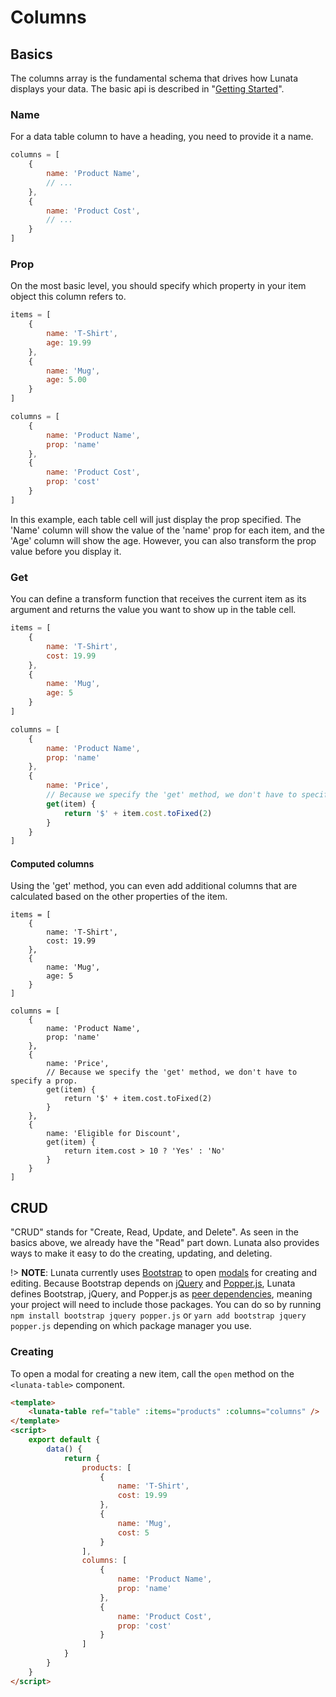 # Columns

## Basics

The columns array is the fundamental schema that drives how Lunata displays your
data. The basic api is described in "[Getting
Started](getting-started.md#columns)".

### Name

For a data table column to have a heading, you need to provide it a name.

```javascript
columns = [
    {
        name: 'Product Name',
        // ...
    },
    {
        name: 'Product Cost',
        // ...
    }
]
```

<vuep template="#name-example"></vuep>

<script v-pre type="text/x-template" id="name-example">
<template>
<div>
    <lunata-table :items="products" :columns="columns" />
</div>
</template>

<script>
export default {
    data() {
        return {
            products: [
                {
                    name: 'T-Shirt',
                    cost: 19.99
                }
            ],
            columns: [
                {
                    name: 'Product Name',
                },
                {
                    name: 'Product Cost',
                }
            ]
        }
    }
}
</script>
</script>

### Prop

On the most basic level, you should specify which property in your item
object this column refers to.

```javascript
items = [
    {
        name: 'T-Shirt',
        age: 19.99
    },
    {
        name: 'Mug',
        age: 5.00
    }
]

columns = [
    {
        name: 'Product Name',
        prop: 'name'
    },
    {
        name: 'Product Cost',
        prop: 'cost'
    }
]
```
<vuep template="#prop-example"></vuep>

<script v-pre type="text/x-template" id="prop-example">
<template>
<div>
    <lunata-table :items="products" :columns="columns" />
</div>
</template>

<script>
export default {
    data() {
        return {
            products: [
                {
                    name: 'T-Shirt',
                    cost: 19.99
                },
                {
                    name: 'Mug',
                    cost: 5.00
                }
            ],
            columns: [
                {
                    name: 'Product Name',
                    prop: 'name'
                },
                {
                    name: 'Product Cost',
                    prop: 'cost'
                }
            ]
        }
    }
}
</script>
</script>

In this example, each table cell will just display the prop specified. The
'Name' column will show the value of the 'name' prop for each item, and the 'Age' column will
show the age. However, you can also transform the prop value before you display
it.

### Get

You can define a transform function that receives the current item as its
argument and returns the value you want to show up in the table cell.

```javascript
items = [
    {
        name: 'T-Shirt',
        cost: 19.99
    },
    {
        name: 'Mug',
        age: 5
    }
]

columns = [
    {
        name: 'Product Name',
        prop: 'name'
    },
    {
        name: 'Price',
        // Because we specify the 'get' method, we don't have to specify a prop.
        get(item) {
            return '$' + item.cost.toFixed(2)
        }
    }
]
```

<vuep template="#get-example"></vuep>

<script v-pre type="text/x-template" id="get-example">
<template>
<div>
    <lunata-table :items="products" :columns="columns" />
</div>
</template>

<script>
export default {
    data() {
        return {
            products: [
                {
                    name: 'T-Shirt',
                    cost: 19.99
                },
                {
                    name: 'Mug',
                    cost: 5
                }
            ],
            columns: [
                {
                    name: 'Product Name',
                    prop: 'name'
                },
                {
                    name: 'Price',
                    // Because we specify the 'get' method, we don't have to specify a prop.
                    get(item) {
                        return '$' + item.cost.toFixed(2)
                    }
                }
            ]
        }
    }
}
</script>
</script>

#### Computed columns

Using the 'get' method, you can even add additional columns that are calculated
based on the other properties of the item.

```javscript
items = [
    {
        name: 'T-Shirt',
        cost: 19.99
    },
    {
        name: 'Mug',
        age: 5
    }
]

columns = [
    {
        name: 'Product Name',
        prop: 'name'
    },
    {
        name: 'Price',
        // Because we specify the 'get' method, we don't have to specify a prop.
        get(item) {
            return '$' + item.cost.toFixed(2)
        }
    },
    {
        name: 'Eligible for Discount',
        get(item) {
            return item.cost > 10 ? 'Yes' : 'No'
        }
    }
]
```

<vuep template="#get-computed-example"></vuep>

<script v-pre type="text/x-template" id="get-computed-example">
<template>
<div>
    <lunata-table :items="products" :columns="columns" />
</div>
</template>

<script>
export default {
    data() {
        return {
            products: [
                {
                    name: 'T-Shirt',
                    cost: 19.99
                },
                {
                    name: 'Mug',
                    cost: 5
                }
            ],
            columns: [
                {
                    name: 'Product Name',
                    prop: 'name'
                },
                {
                    name: 'Price',
                    // Because we specify the 'get' method, we don't have to specify a prop.
                    get(item) {
                        return '$' + item.cost.toFixed(2)
                    }
                },
                {
                    name: 'Eligible for Discount',
                    get(item) {
                        return item.cost > 10 ? 'Yes' : 'No'
                    }
                }
            ]
        }
    }
}
</script>
</script>

## CRUD

"CRUD" stands for "Create, Read, Update, and Delete". As seen in the basics above, we already have the "Read" part down. Lunata also provides ways to make it easy to do the creating, updating, and deleting.

!> **NOTE**: Lunata currently uses [Bootstrap](https://getbootstrap.com) to open [modals](https://getbootstrap.com/docs/4.3/components/modal) for creating and editing. Because Bootstrap depends on [jQuery](https://jquery.com/) and [Popper.js](https://popper.js.org/), Lunata defines Bootstrap, jQuery, and Popper.js as [peer dependencies](https://nodejs.org/es/blog/npm/peer-dependencies/), meaning your project will need to include those packages. You can do so by running `npm install bootstrap jquery popper.js` or `yarn add bootstrap jquery popper.js` depending on which package manager you use.

### Creating

To open a modal for creating a new item, call the `open` method on the `<lunata-table>` component.

```html
<template>
    <lunata-table ref="table" :items="products" :columns="columns" />
</template>
<script>
    export default {
        data() {
            return {
                products: [
                    {
                        name: 'T-Shirt',
                        cost: 19.99
                    },
                    {
                        name: 'Mug',
                        cost: 5
                    }
                ],
                columns: [
                    {
                        name: 'Product Name',
                        prop: 'name'
                    },
                    {
                        name: 'Product Cost',
                        prop: 'cost'
                    }
                ]
            }
        }
    }
</script>
```
